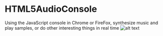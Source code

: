 # HTML5AudioConsole
Using the JavaScript console in Chrome or FireFox, synthesize music and play samples, or do other interesting things in real time
![alt text](https://www.dropbox.com/s/7hk6z3wbsszbg6r/HTML5AudioConsole.PNG?raw=1)
